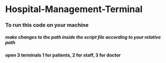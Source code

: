 # Hospital-Management-Terminal

### To run this code on your machine

##### make changes to the path inside the script file according to your relative path

#### open 3 terminals 1 for patients, 2 for staff, 3 for doctor  
